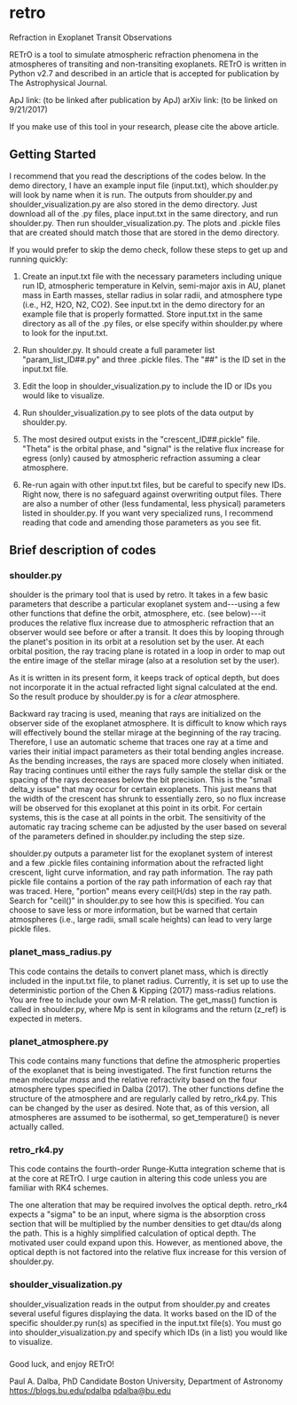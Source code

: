 # retro

Refraction in Exoplanet Transit Observations

RETrO is a tool to simulate atmospheric refraction phenomena in the atmospheres of transiting and non-transiting exoplanets. RETrO is written in Python v2.7 and described in an article that is accepted for publication by The Astrophysical Journal. 

ApJ link: (to be linked after publication by ApJ)
arXiv link: (to be linked on 9/21/2017)

If you make use of this tool in your research, please cite the above article.


## Getting Started

I recommend that you read the descriptions of the codes below. In the demo directory, I have an example input file (input.txt), which shoulder.py will look by name when it is run. The outputs from shoulder.py and shoulder_visualization.py are also stored in the demo directory. Just download all of the .py files, place input.txt in the same directory, and run shoulder.py. Then run shoulder_visualization.py. The plots and .pickle files that are created should match those that are stored in the demo directory.

If you would prefer to skip the demo check, follow these steps to get up and running quickly:

1. Create an input.txt file with the necessary parameters including unique run ID, atmospheric temperature in Kelvin, semi-major axis in AU, planet mass in Earth masses, stellar radius in solar radii, and atmosphere type (i.e., H2, H2O, N2, CO2). See input.txt in the demo directory for an example file that is properly formatted. Store input.txt in the same directory as all of the .py files, or else specify within shoulder.py where to look for the input.txt.

2. Run shoulder.py. It should create a full parameter list "param_list_ID##.py" and three .pickle files. The "##" is the ID set in the input.txt file.

3. Edit the loop in shoulder_visualization.py to include the ID or IDs you would like to visualize. 

4. Run shoulder_visualization.py to see plots of the data output by shoulder.py.

5. The most desired output exists in the "crescent_ID##.pickle" file. "Theta" is the orbital phase, and "signal" is the relative flux increase for egress (only) caused by atmospheric refraction assuming a clear atmosphere. 

6. Re-run again with other input.txt files, but be careful to specify new IDs. Right now, there is no safeguard against overwriting output files. There are also a number of other (less fundamental, less physical) parameters listed in shoulder.py. If you want very specialized runs, I recommend reading that code and amending those parameters as you see fit.


## Brief description of codes

### shoulder.py

shoulder is the primary tool that is used by retro. It takes in a few basic parameters that describe a particular exoplanet system and---using a few other functions that define the orbit, atmosphere, etc. (see below)---it produces the relative flux increase due to atmospheric refraction that an observer would see before or after a transit. It does this by looping through the planet's position in its orbit at a resolution set by the user. At each orbital position, the ray tracing plane is rotated in a loop in order to map out the entire image of the stellar mirage (also at a resolution set by the user). 

As it is written in its present form, it keeps track of optical depth, but does not incorporate it in the actual refracted light signal calculated at the end. So the result produce by shoulder.py is for a *clear* atmosphere. 

Backward ray tracing is used, meaning that rays are initialized on the observer side of the exoplanet atmosphere. It is difficult to know which rays will effectively bound the stellar mirage at the beginning of the ray tracing. Therefore, I use an automatic scheme that traces one ray at a time and varies their initial impact parameters as their total bending angles increase. As the bending increases, the rays are spaced more closely when initiated. Ray tracing continues until either the rays fully sample the stellar disk or the spacing of the rays decreases below the bit precision. This is the "small delta_y issue" that may occur for certain exoplanets. This just means that the width of the crescent has shrunk to essentially zero, so no flux increase will be observed for this exoplanet at this point in its orbit. For certain systems, this is the case at all points in the orbit. The sensitivity of the automatic ray tracing scheme can be adjusted by the user based on several of the parameters defined in shoulder.py including the step size.
 
shoulder.py outputs a parameter list for the exoplanet system of interest and a few .pickle files containing information about the refracted light crescent, light curve information, and ray path information. The ray path pickle file contains a portion of the ray path information of each ray that was traced. Here, "portion" means every ceil(H/ds) step in the ray path. Search for "ceil()" in shoulder.py to see how this is specified. You can choose to save less or more information, but be warned that certain atmospheres (i.e., large radii, small scale heights) can lead to very large pickle files.

### planet_mass_radius.py

This code contains the details to convert planet mass, which is directly included in the input.txt file, to planet radius. Currently, it is set up to use the deterministic portion of the Chen & Kipping (2017) mass-radius relations. You are free to include your own M-R relation. The get_mass() function is called in shoulder.py, where Mp is sent in kilograms and the return (z_ref) is expected in meters.

### planet_atmosphere.py

This code contains many functions that define the atmospheric properties of the exoplanet that is being investigated. The first function returns the mean molecular *mass* and the relative refractivity based on the four atmosphere types specified in Dalba (2017). The other functions define the structure of the atmosphere and are regularly called by retro_rk4.py. This can be changed by the user as desired. Note that, as of this version, all atmospheres are assumed to be isothermal, so get_temperature() is never actually called.

### retro_rk4.py

This code contains the fourth-order Runge-Kutta integration scheme that is at the core at RETrO. I urge caution in altering this code unless you are familiar with RK4 schemes.

The one alteration that may be required involves the optical depth. retro_rk4 expects a "sigma" to be an input, where sigma is the absorption cross section that will be multiplied by the number densities to get dtau/ds along the path. This is a highly simplified calculation of optical depth. The motivated user could expand upon this. However, as mentioned above, the optical depth is not factored into the relative flux increase for this version of shoulder.py.

### shoulder_visualization.py

shoulder_visualization reads in the output from shoulder.py and creates several useful figures displaying the data. It works based on the ID of the specific shoulder.py run(s) as specified in the input.txt file(s). You must go into shoulder_visualization.py and specify which IDs (in a list) you would like to visualize. 

###

Good luck, and enjoy RETrO!

Paul A. Dalba, PhD Candidate
Boston University, Department of Astronomy
https://blogs.bu.edu/pdalba
pdalba@bu.edu

